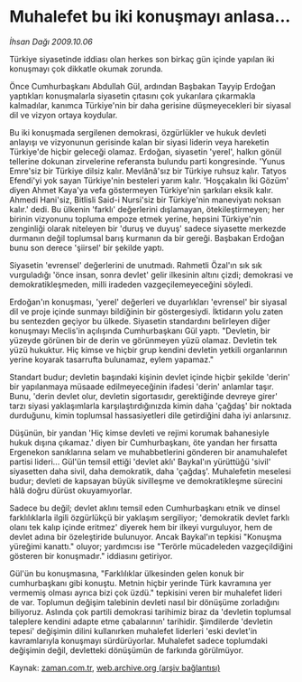 # Muhalefet bu iki konuşmayı anlasa...

*İhsan Dağı 2009.10.06*

<tr><td class="metin" colspan="2" style="padding-top: 20px; padding-left: 5px; padding-right: 10px;">Türkiye siyasetinde iddiası olan herkes son birkaç gün içinde yapılan iki konuşmayı çok dikkatle okumak zorunda.</td></tr><tr><td class="metin" colspan="2" style="padding-top: 20px; padding-left: 5px; padding-right: 10px;"><p>Önce Cumhurbaşkanı Abdullah Gül, ardından Başbakan Tayyip Erdoğan yaptıkları konuşmalarla siyasetin çıtasını çok yukarılara çıkarmakla kalmadılar, kanımca Türkiye'nin bir daha gerisine düşmeyecekleri bir siyasal dil ve vizyon ortaya koydular.
<p>Bu iki konuşmada sergilenen demokrasi, özgürlükler ve hukuk devleti anlayışı ve vizyonunun gerisinde kalan bir siyasi liderin veya hareketin Türkiye'de hiçbir geleceği olamaz. Erdoğan, siyasetin 'yerel', halkın gönül tellerine dokunan zirvelerine referansta bulundu parti kongresinde. 'Yunus Emre'siz bir Türkiye dilsiz kalır. Mevlânâ'sız bir Türkiye ruhsuz kalır. Tatyos Efendi'yi yok sayan Türkiye'nin besteleri yarım kalır. 'Hoşçakalın İki Gözüm' diyen Ahmet Kaya'ya vefa göstermeyen Türkiye'nin şarkıları eksik kalır. Ahmedi Hani'siz, Bitlisli Said-i Nursi'siz bir Türkiye'nin maneviyatı noksan kalır.' dedi. Bu ülkenin 'farklı' değerlerini dışlamayan, ötekileştirmeyen; her birinin vizyonunu topluma empoze etmek yerine, hepsini Türkiye'nin zenginliği olarak niteleyen bir 'duruş ve duyuş' sadece siyasette merkezde durmanın değil toplumsal barış kurmanın da bir gereği. Başbakan Erdoğan bunu son derece 'şiirsel' bir şekilde yaptı.
<p>Siyasetin 'evrensel' değerlerini de unutmadı. Rahmetli Özal'ın sık sık vurguladığı 'önce insan, sonra devlet' gelir ilkesinin altını çizdi; demokrasi ve demokratikleşmeden, milli iradeden vazgeçilemeyeceğini söyledi.
<p>Erdoğan'ın konuşması, 'yerel' değerleri ve duyarlıkları 'evrensel' bir siyasal dil ve proje içinde sunmayı bildiğinin bir göstergesiydi. İktidarın yolu zaten bu sentezden geçiyor bu ülkede. Siyasetin standardını belirleyen diğer konuşmayı Meclis'in açılışında Cumhurbaşkanı Gül yaptı. "Devletin, bir yüzeyde görünen bir de derin ve görünmeyen yüzü olamaz. Devletin tek yüzü hukuktur. Hiç kimse ve hiçbir grup kendini devletin yetkili organlarının yerine koyarak tasarrufta bulunamaz, eylem yapamaz."
<p>Standart budur; devletin başındaki kişinin devlet içinde hiçbir şekilde 'derin' bir yapılanmaya müsaade edilmeyeceğinin ifadesi 'derin' anlamlar taşır. Bunu, 'derin devlet olur, devletin sigortasıdır, gerektiğinde devreye girer' tarzı siyasi yaklaşımlarla karşılaştırdığınızda kimin daha 'çağdaş' bir noktada durduğunu, kimin toplumsal hassasiyetleri dile getirdiğini daha iyi anlarsınız.
<p>Düşünün, bir yandan 'Hiç kimse devleti ve rejimi korumak bahanesiyle hukuk dışına çıkamaz.' diyen bir Cumhurbaşkanı, öte yandan her fırsatta Ergenekon sanıklarına selam ve muhabbetlerini gönderen bir anamuhalefet partisi lideri... Gül'ün temsil ettiği 'devlet aklı' Baykal'ın yürüttüğü 'sivil' siyasetten daha sivil, daha demokratik, daha 'çağdaş'. Muhalefetin meselesi budur; devleti de kapsayan büyük sivilleşme ve demokratikleşme sürecini hâlâ doğru dürüst okuyamıyorlar.
<p>Sadece bu değil; devlet aklını temsil eden Cumhurbaşkanı etnik ve dinsel farklılıklarla ilgili özgürlükçü bir yaklaşım sergiliyor; 'demokratik devlet farklı olanı tek kalıp içinde eritmez' diyerek hem bir ilkeyi vurguluyor, hem de devlet adına bir özeleştiride bulunuyor. Ancak Baykal'ın tepkisi "Konuşma yüreğimi kanattı." oluyor; yardımcısı ise "Terörle mücadeleden vazgeçildiğini gösteren bir konuşmadır." iddiasını getiriyor.
<p>Gül'ün bu konuşmasına, "Farklılıklar ülkesinden gelen konuk bir cumhurbaşkanı gibi konuştu. Metnin hiçbir yerinde Türk kavramına yer vermemiş olması ayrıca bizi çok üzdü." tepkisini veren bir muhalefet lideri de var. Toplumun değişim talebinin devleti nasıl bir dönüşüme zorladığını biliyoruz. Aslında çok partili demokrasi tarihimiz biraz da 'devletin toplumsal taleplere kendini adapte etme çabalarının' tarihidir. Şimdilerde 'devletin tepesi' değişimin dilini kullanırken muhalefet liderleri 'eski devlet'in kavramlarıyla konuşmayı sürdürüyorlar. Muhalefet sadece toplumdaki değişimin değil, devletteki dönüşümün de farkında görülmüyor.<br/></p></p></p></p></p></p></p></p></td></tr>

Kaynak: [zaman.com.tr](http://zaman.com.tr/yazar.do?yazino=899755), [web.archive.org (arşiv bağlantısı)](http://web.archive.org/web/20091010021842/http://www.zaman.com.tr:80/yazar.do?yazino=899755)
